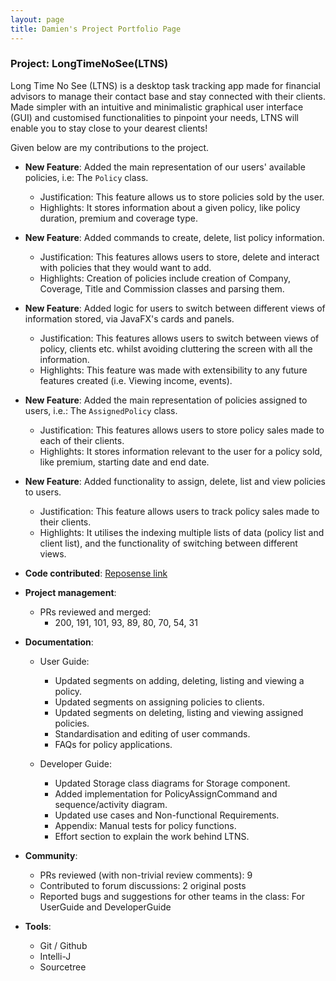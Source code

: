 ```yaml
---
layout: page
title: Damien's Project Portfolio Page
---
```


### Project: LongTimeNoSee(LTNS)

Long Time No See (LTNS) is a desktop task tracking app made for financial advisors to manage their contact base and stay connected with their clients. Made simpler with an intuitive and minimalistic graphical user interface (GUI) and customised functionalities to pinpoint your needs, LTNS will enable you to stay close to your dearest clients!

Given below are my contributions to the project.

* **New Feature**: Added the main representation of our users' available policies, i.e: The `Policy` class.
  * Justification: This feature allows us to store policies sold by the user.
  * Highlights:  It stores information about a given policy, like policy duration, premium and coverage type.

* **New Feature**: Added commands to create, delete, list policy information.
  * Justification: This features allows users to store, delete and interact with policies that they would want to add.
  * Highlights: Creation of policies include creation of Company, Coverage, Title and Commission classes and parsing them.

* **New Feature**: Added logic for users to switch between different views of information stored, via JavaFX's cards and panels.
  * Justification: This features allows users to switch between views of policy, clients etc. whilst avoiding cluttering the screen with all the information.
  * Highlights: This feature was made with extensibility to any future features created (i.e. Viewing income, events).

* **New Feature**: Added the main representation of policies assigned to users, i.e.: The `AssignedPolicy` class.
  * Justification: This features allows users to store policy sales made to each of their clients.
  * Highlights: It stores information relevant to the user for a policy sold, like premium, starting date and end date.

* **New Feature**: Added functionality to assign, delete, list and view policies to users.
  * Justification: This feature allows users to track policy sales made to their clients.
  * Highlights: It utilises the indexing multiple lists of data (policy list and client list), and the functionality of switching between different views.


* **Code contributed**: [Reposense link](https://nus-cs2103-ay2223s1.github.io/tp-dashboard/?search=ssatu&breakdown=true&sort=groupTitle&sortWithin=title&since=2022-09-16&timeframe=commit&mergegroup=&groupSelect=groupByRepos&checkedFileTypes=docs~functional-code~test-code~other)

* **Project management**:
  * PRs reviewed and merged:
    * 200, 191, 101, 93, 89, 80, 70, 54, 31

* **Documentation**:
  * User Guide:
    * Updated segments on adding, deleting, listing and viewing a policy.
    * Updated segments on assigning policies to clients.
    * Updated segments on deleting, listing and viewing assigned policies.
    * Standardisation and editing of user commands.
    * FAQs for policy applications.

  * Developer Guide:
    * Updated Storage class diagrams for Storage component.
    * Added implementation for PolicyAssignCommand and sequence/activity diagram.
    * Updated use cases and Non-functional Requirements.
    * Appendix: Manual tests for policy functions.
    * Effort section to explain the work behind LTNS.

* **Community**:
  * PRs reviewed (with non-trivial review comments): 9
  * Contributed to forum discussions:  2 original posts
  * Reported bugs and suggestions for other teams in the class: For UserGuide and DeveloperGuide

* **Tools**:
  * Git / Github
  * Intelli-J
  * Sourcetree


